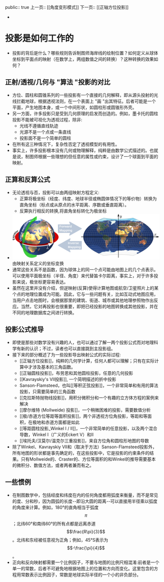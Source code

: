 public:: true
上一页:: [[角度变形模式]]
下一页:: [[正轴方位投影]]

-
# 投影是如何工作的
- 投影的背后是什么？哪些规则告诉制图师海岸线的绘制位置？如何定义从球体坐标到平面点的映射（在数学上，两组数值之间的转换）？这种转换的效果如何？
## 正射/透视/几何与 "算法 "投影的对比
- 方位、圆柱和圆锥系列的一些投影有一个直接的几何解释，即从源头投射的光线拦截地球，根据透视法则，在一个表面上 "画 "出其特征。后者可能是一个平面，产生地图本身，或一个中间形状，如圆柱形或圆锥形外壳。
- 另一方面，许多投影只是受到几何原理的启发而创造的。例如，墨卡托的圆柱投影不能被可视化为透视过程，除非:
  * 光线不遵循直线轨迹
  * 光源不是一个点或一条直线 
  * 投影面不是一个简单的圆柱
- 在所有这三种情况下，复杂性否定了透视模型的有用性。
- 事实上，许多投影根本没有几何或物理解释，纯粹是由数学公式描述的。也就是说，制图师根据一些理想的但任意的属性或约束，设计了一个球面到平面的映射。
## 正算和反算公式
- 无论透视与否，投影可以由两组映射方程定义:
  * 正算将极坐标（经度、纬度、地球半径或椭圆体情况下的等价物）转换为直角坐标（标点或从原点的水平距离、序数或垂直距离）。
  * 反算执行相反的转换,将直角坐标转化为极坐标
- ![image.png](../assets/image_1623467215794_0.png)
  由映射关系定义的坐标变换
- 通常这些关系不是函数，因为球体上的同一个点可能由地图上的几个点表示。可以使用平面极坐标（半径、角度）来代替笛卡尔距离，事实上，对于许多投影来说，极坐标更容易表达。
- 虽然在这里并没有介绍，但逆映射(反算)使得计算地图或航空/卫星照片上的某个点的地理位置成为可能。因此，它与一些问题有关，比如互动式地图应用，当用户点击地图时，会根据那里的建筑、街道、城市或其他地理参照物作出反应。当然，它对再投影也很重要，即把已经投影的地图转换成其他投影，并在不同的地理数据库之间进行转换。
## 投影公式推导
- 即使是那些对数学没有兴趣的人，也可以通过了解一两个投影公式而对地理科学有新的认识；不过，读者也可以直接跳到主投影组。
- 接下来的部分概述了为一些投影导出映射公式的实际过程:
  * [[正轴方位投影]]，纯粹的几何学计算，任何人都可以理解；只有在实际计算中才涉及基本的三角函数。
  * [[正轴圆柱投影]]，布劳恩和其他圆柱投影，任意的几何投影
  * [[Kavrayskiy's VII投影]], 一个简明描述的折中投影
  * Sanson-Flamsteed，也叫[[等积正弦投影]]，一个非常简单和有用的算法投影，只需要简单的三角函数
  * [[克拉斯特抛物线投影]]，用积分微积分和一个有趣的立方体方程的案例来解决
  * [[摩尔维特 (Mollweide) 投影]]，一个稍微困难的投影，需要数值分析
  * [[极/赤道方位等距等面积投影]]，两个非透视方位角投影，等距和等面积，在极地和赤道方面都是如此
  * [[等距圆柱投影_Winkel I / II]]，一个非常简单的任意投影，以及两个混合导数，Winkel I（广义的Eckert V）和II
  * [[埃托夫/汉莫尔/温克尔三重投影]]，来自方位角和圆柱形地图的导数
- 除了Winkel、Kavrayskiy VII和（取决于方法）Sanson-Flamsteed投影外，所有地图的形状都是事先确定的，在这些投影中，它是投影的约束条件的结果。只有Mollweide的、Craster的、方位等面积的和Winkel的推导需要基本的微积分、数值方法，或者两者兼而有之。
## 一些惯例
- 在制图数学中，包括经度和纬度在内的任何角度都用弧度来衡量，而不是常见的度、分和秒，因为圆弧的长度--即沿大圆的距离--可以直接用半径乘以弧度的角度来计算。例如，180°的直角相当于弧度$$\pi$$；北纬60°和南纬60°的所有点都是远离赤道$$\frac{R\pi}{3}$$。北纬和东经被任意视为正角；例如，45°S表示为 $$-\frac{\pi}{4}$$。
- 正向和反向映射都需要一个比例因子，不要与地图的比例尺相混淆:前者是一个单一的常数，后者不可避免地根据地图上的位置和方向而变化。这里包含的方程用常数表示比例因子，常数是地球实际半径的一个小的非负部分。